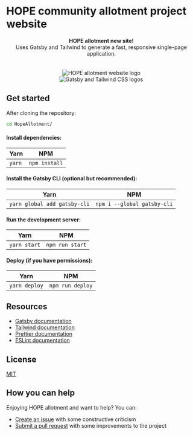 # HOPE community allotment project website

<div align="center">
  <strong>HOPE allotment new site!</strong><br />
  Uses Gatsby and Tailwind to generate a fast, responsive single-page application.<br />
  <br />
  <br />
</div>

<div align="center">
  <img src="https://lewispollard.github.io/HopeAllotment/static/bigleaf-a16f66c0248dd418e05f250a43153a52.png" alt="HOPE allotment website logo"/> <br/>
  <img src="https://image.ibb.co/cJjPN7/gatsby_tailwind.png" alt="Gatsby and Tailwind CSS logos">
</div>

## Get started

After cloning the repository:

```sh
cd HopeAllotment/
```

#### Install dependencies:

Yarn | NPM
------------ | -------------
``` yarn ``` | ``` npm install ```

#### Install the Gatsby CLI (optional but recommended):

Yarn | NPM
------------ | -------------
``` yarn global add gatsby-cli ``` | ``` npm i --global gatsby-cli ```

#### Run the development server:

Yarn | NPM
------------ | -------------
``` yarn start ``` | ``` npm run start ```

#### Deploy (if you have permissions):

Yarn | NPM
------------ | -------------
``` yarn deploy ``` | ``` npm run deploy ```

## Resources

- [Gatsby documentation](https://www.gatsbyjs.org/docs/)
- [Tailwind documentation](https://tailwindcss.com/docs/what-is-tailwind/)
- [Prettier documentation](https://prettier.io/docs/en/index.html)
- [ESLint documentation](https://eslint.org/docs/user-guide/configuring)

## License
[MIT](https://github.com/lewispollard/HopeAllotment/blob/develop/LICENSE)

## How you can help

Enjoying HOPE allotment and want to help? You can:

- [Create an issue](https://github.com/lewispollard/HopeAllotment/issues/new) with some constructive criticism
- [Submit a pull request](https://github.com/lewispollard/HopeAllotment/compare) with some improvements to the project

